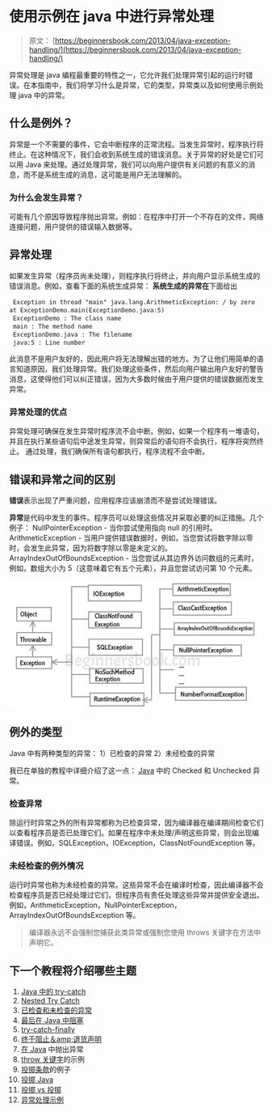 # 使用示例在 java 中进行异常处理

> 原文： [https://beginnersbook.com/2013/04/java-exception-handling/](https://beginnersbook.com/2013/04/java-exception-handling/)

异常处理是 java 编程最重要的特性之一，它允许我们处理异常引起的运行时错误。在本指南中，我们将学习什么是异常，它的类型，异常类以及如何使用示例处理 java 中的异常。

## 什么是例外？

异常是一个不需要的事件，它会中断程序的正常流程。当发生异常时，程序执行将终止。在这种情况下，我们会收到系统生成的错误消息。关于异常的好处是它们可以用 Java 来处理。通过处理异常，我们可以向用户提供有关问题的有意义的消息，而不是系统生成的消息，这可能是用户无法理解的。

### 为什么会发生异常？

可能有几个原因导致程序抛出异常。例如：在程序中打开一个不存在的文件，网络连接问题，用户提供的错误输入数据等。

## 异常处理

如果发生异常（程序员尚未处理），则程序执行将终止，并向用户显示系统生成的错误消息。例如，查看下面的系统生成异常：
**系统生成的异常在**下面给出

```
 Exception in thread "main" java.lang.ArithmeticException: / by zero at ExceptionDemo.main(ExceptionDemo.java:5)
 ExceptionDemo : The class name
 main : The method name
 ExceptionDemo.java : The filename
 java:5 : Line number
```

此消息不是用户友好的，因此用户将无法理解出错的地方。为了让他们用简单的语言知道原因，我们处理异常。我们处理这些条件，然后向用户输出用户友好的警告消息，这使得他们可以纠正错误，因为大多数时候由于用户提供的错误数据而发生异常。

### 异常处理的优点

异常处理可确保在发生异常时程序流不会中断。例如，如果一个程序有一堆语句，并且在执行某些语句后中途发生异常，则异常后的语句将不会执行，程序将突然终止。
通过处理，我们确保所有语句都执行，程序流程不会中断。

## 错误和异常之间的区别

**错误**表示出现了严重问题，应用程序应该崩溃而不是尝试处理错误。

**异常**是代码中发生的事件。程序员可以处理这些情况并采取必要的纠正措施。几个例子：
NullPointerException - 当你尝试使用指向 null 的引用时。
ArithmeticException - 当用户提供错误数据时，例如，当您尝试将数字除以零时，会发生此异常，因为将数字除以零是未定义的。
ArrayIndexOutOfBoundsException - 当您尝试从其边界外访问数组的元素时，例如，数组大小为 5（这意味着它有五个元素），并且您尝试访问第 10 个元素。

![Exception classes hierarchy](img/28f90627b0e8b73e86243d3c86fbc3f9.jpg)

## 例外的类型

Java 中有两种类型的异常：
1）已检查的异常
2）未经检查的异常

我已在单独的教程中详细介绍了这一点： [Java](https://beginnersbook.com/2013/04/java-checked-unchecked-exceptions-with-examples/) 中的 Checked 和 Unchecked 异常。

### 检查异常

除运行时异常之外的所有异常都称为已检查异常，因为编译器在编译期间检查它们以查看程序员是否已处理它们。如果在程序中未处理/声明这些异常，则会出现编译错误。例如，SQLException，IOException，ClassNotFoundException 等。

### 未经检查的例外情况

运行时异常也称为未经检查的异常。这些异常不会在编译时检查，因此编译器不会检查程序员是否已经处理过它们，但程序员有责任处理这些异常并提供安全退出。例如，ArithmeticException，NullPointerException，ArrayIndexOutOfBoundsException 等。

> 编译器永远不会强制您捕获此类异常或强制您使用 throws 关键字在方法中声明它。

## 下一个教程将介绍哪些主题

1.  [Java 中的 try-catch](https://beginnersbook.com/2013/04/try-catch-in-java/)
2.  [Nested Try Catch](https://beginnersbook.com/2013/04/nested-try-catch/)
3.  [已检查和未检查的异常](https://beginnersbook.com/2013/04/java-checked-unchecked-exceptions-with-examples/)
4.  [最后在 Java 中阻塞](https://beginnersbook.com/2013/04/java-finally-block/)
5.  [try-catch-finally](https://beginnersbook.com/2013/05/flow-in-try-catch-finally/)
6.  [终于阻止＆amp;退货声明](https://beginnersbook.com/2013/05/java-finally-return/)
7.  [在 Java](https://beginnersbook.com/2013/04/throw-in-java/) 中抛出异常
8.  [throw 关键字](https://beginnersbook.com/2013/12/throw-keyword-example-in-java/)的示例
9.  [投掷条款](https://beginnersbook.com/2013/12/throws-keyword-example-in-java/)的例子
10.  [投掷 Java](https://beginnersbook.com/2013/04/java-throws/)
11.  [投掷 vs 投掷](https://beginnersbook.com/2013/04/difference-between-throw-and-throws-in-java/)
12.  [异常处理示例](https://beginnersbook.com/2013/04/exception-handling-examples/)
